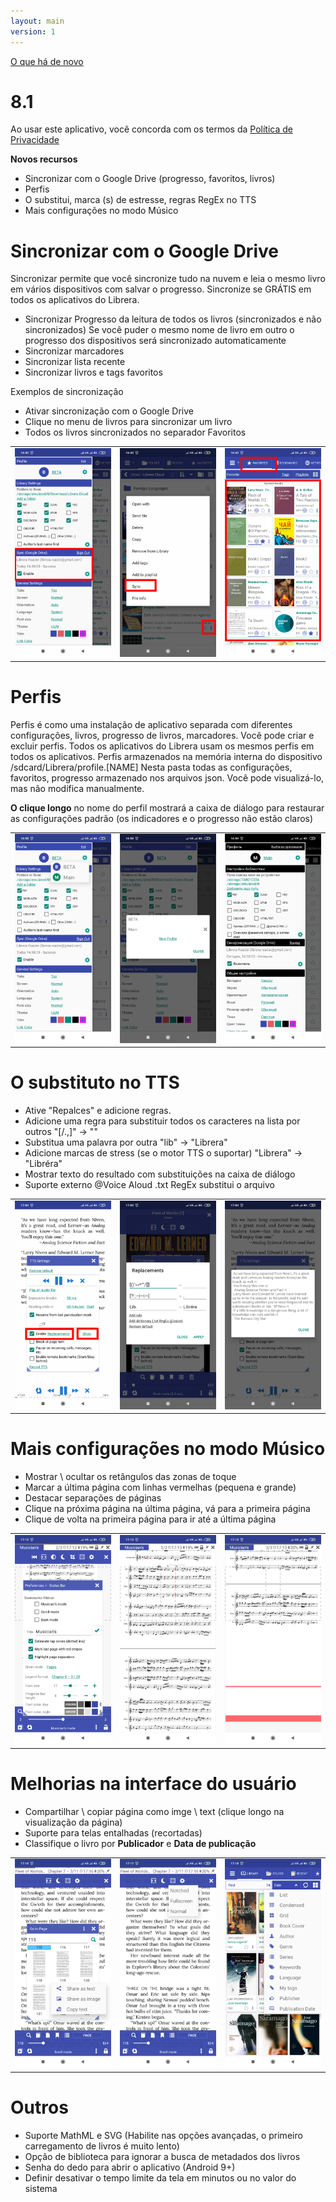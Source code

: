 ```yaml
---
layout: main
version: 1
---
```

[O que há de novo](/wiki/what-is-new/pt)

# 8.1

Ao usar este aplicativo, você concorda com os termos da [Política de Privacidade](/wiki/PrivacyPolicy/pt)

**Novos recursos**

* Sincronizar com o Google Drive (progresso, favoritos, livros)
* Perfis
* O substitui, marca (s) de estresse, regras RegEx no TTS
* Mais configurações no modo Músico


# Sincronizar com o Google Drive

Sincronizar permite que você sincronize tudo na nuvem e leia o mesmo livro em vários dispositivos
com salvar o progresso. Sincronize se GRÁTIS em todos os aplicativos do Librera.

* Sincronizar Progresso da leitura de todos os livros (sincronizados e não sincronizados) Se você puder o mesmo nome de livro em outro
o progresso dos dispositivos será sincronizado automaticamente
* Sincronizar marcadores
* Sincronizar lista recente
* Sincronizar livros e tags favoritos

Exemplos de sincronização

* Ativar sincronização com o Google Drive
* Clique no menu de livros para sincronizar um livro
* Todos os livros sincronizados no separador Favoritos

||||
|-|-|-|
|![](1.png)|![](3.png)|![](2.png)|
 
 
# Perfis

Perfis é como uma instalação de aplicativo separada com diferentes configurações, livros, progresso de livros, marcadores.
Você pode criar e excluir perfis. Todos os aplicativos do Librera usam os mesmos perfis em todos os aplicativos.
Perfis armazenados na memória interna do dispositivo /sdcard/Librera/profile.[NAME]
Nesta pasta todas as configurações, favoritos, progresso armazenado nos arquivos json.
Você pode visualizá-lo, mas não modifica manualmente.

**O clique longo** no nome do perfil mostrará a caixa de diálogo para restaurar as configurações padrão (os indicadores e o progresso não estão claros)

||||
|-|-|-|
|![](4.png)|![](5.png)|![](6.png)|

# O substituto no TTS

* Ative &quot;Repalces&quot; e adicione regras.
* Adicione uma regra para substituir todos os caracteres na lista por outros &quot;[/.,]&quot; -&gt; &quot;&quot;
* Substitua uma palavra por outra &quot;lib&quot; -&gt; &quot;Librera&quot;
* Adicione marcas de stress (se o motor TTS o suportar) &quot;Librera&quot; -&gt; &quot;Libréra&quot;
* Mostrar texto do resultado com substituições na caixa de diálogo
* Suporte externo @Voice Aloud .txt RegEx substitui o arquivo

||||
|-|-|-|
|![](7.png)|![](8.png)|![](9.png)|


# Mais configurações no modo Músico

* Mostrar \ ocultar os retângulos das zonas de toque
* Marcar a última página com linhas vermelhas (pequena e grande)
* Destacar separações de páginas
* Clique na próxima página na última página, vá para a primeira página
* Clique de volta na primeira página para ir até a última página

||||
|-|-|-|
|![](10.png)|![](11.png)|![](12.png)|

# Melhorias na interface do usuário

* Compartilhar \ copiar página como imge \ text (clique longo na visualização da página)
* Suporte para telas entalhadas (recortadas)
* Classifique o livro por **Publicador** e **Data de publicação**

||||
|-|-|-|
|![](13.png)|![](14.png)|![](15.png)|


# Outros

* Suporte MathML e SVG (Habilite nas opções avançadas, o primeiro carregamento de livros é muito lento)
* Opção de biblioteca para ignorar a busca de metadados dos livros
* Senha do dedo para abrir o aplicativo (Android 9+)
* Definir desativar o tempo limite da tela em minutos ou no valor do sistema



 
